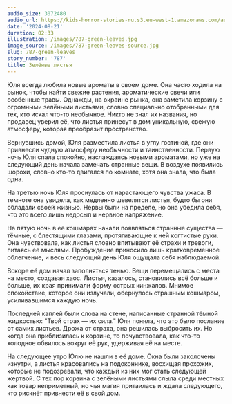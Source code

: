 ```yaml
---
audio_size: 3072480
audio_url: https://kids-horror-stories-ru.s3.eu-west-1.amazonaws.com/audio/787-green-leaves.mp3
date: '2024-08-21'
duration: 02:33
illustration: /images/787-green-leaves.jpg
image_source: /images/787-green-leaves-source.jpg
slug: 787-green-leaves
story_number: '787'
title: Зелёные листья
---
```


Юля всегда любила новые ароматы в своем доме. Она часто ходила на рынок, чтобы найти свежие растения, ароматические свечи или особенные травы. Однажды, на окраине рынка, она заметила корзину с огромными зелёными листьями, словно специально отобранными для тех, кто искал что-то необычное. Никто не знал их названия, но продавец уверил её, что листья принесут в дом уникальную, свежую атмосферу, которая преобразит пространство.

Вернувшись домой, Юля разместила листья в углу гостиной, где они привнесли чудную атмосферу необычности и таинственности. Первую ночь Юля спала спокойно, наслаждаясь новыми ароматами, но уже на следующий день начала замечать странные вещи. В воздухе появились шорохи, словно кто-то двигался по комнате, хотя она знала, что была одна.

На третью ночь Юля проснулась от нарастающего чувства ужаса. В темноте она увидела, как медленно шевелятся листья, будто бы они обладали своей жизнью. Нервы были на пределе, но она убедила себя, что это всего лишь недосып и нервное напряжение.

На пятую ночь в её кошмарах начали появляться странные существа — тёмные, с блестящими глазами, протягивающие к ней когтистые руки. Она чувствовала, как листья словно впитывают её страхи и тревоги, питаясь её мыслями. Пробуждение приносило лишь кратковременное облегчение, и весь следующий день Юля ощущала себя наблюдаемой.

Вскоре её дом начал заполняться тенью. Вещи перемещались с места на место, создавая хаос. Листья, казалось, становились всё больше и больше, их края принимали форму острых кинжалов. Мнимое спокойствие, которое они излучали, обернулось страшным кошмаром, усиливавшимся каждую ночь.

Последней каплей были слова на стене, написанные странной тёмной жидкостью: "Твой страх — их сила." Юля поняла, что это было послание от самих листьев. Дрожа от страха, она решилась выбросить их. Но когда она приблизилась к корзине, то почувствовала, как что-то холодное обвилось вокруг её рук, удерживая её на месте.

На следующее утро Юлю не нашли в её доме. Окна были заколочены изнутри, а листья красовались на подоконнике, восхищая прохожих, которые не подозревали, что каждый из них мог стать следующей жертвой. С тех пор корзина с зелёными листьями слыла среди местных как товар неприметный, но чья магия притаилась и ждала следующего, кто рискнёт привнести её в свой дом.